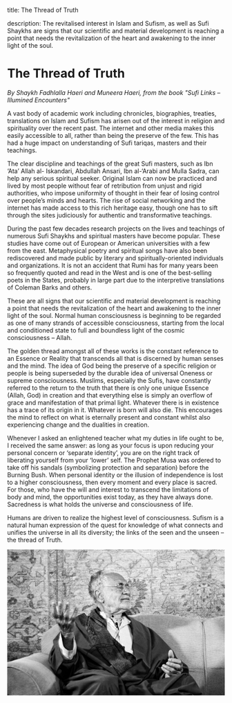 title: The Thread of Truth

description: The revitalised interest in Islam and Sufism, as well as Sufi Shaykhs are signs that our scientific and material development is reaching a point that needs the revitalization of the heart and awakening to the inner light of the soul.

# The Thread of Truth

_By Shaykh Fadhlalla Haeri and Muneera Haeri, from the book "Sufi Links – Illumined Encounters"_

A vast body of academic work including chronicles, biographies, treaties, translations on Islam and Sufism has arisen out of the interest in religion and spirituality over the recent past. The internet and other media makes this easily accessible to all, rather than being the preserve of the few. This has had a huge impact on understanding of Sufi tariqas, masters and their teachings.

The clear discipline and teachings of the great Sufi masters, such as Ibn ‘Ata’ Allah al- Iskandari, Abdullah Ansari, Ibn al-‘Arabi and Mulla Sadra, can help any serious spiritual seeker. Original Islam can now be practiced and lived by most people without fear of retribution from unjust and rigid authorities, who impose uniformity of thought in their fear of losing control over people’s minds and hearts. The rise of social networking and the internet has made access to this rich heritage easy, though one has to sift through the sites judiciously for authentic and transformative teachings.

During the past few decades research projects on the lives and teachings of numerous Sufi Shaykhs and spiritual masters have become popular. These studies have come out of European or American universities with a few from the east. Metaphysical poetry and spiritual songs have also been rediscovered and made public by literary and spiritually-oriented individuals and organizations. It is not an accident that Rumi has for many years been so frequently quoted and read in the West and is one of the best-selling poets in the States, probably in large part due to the interpretive translations of Coleman Barks and others.

These are all signs that our scientific and material development is reaching a point that needs the revitalization of the heart and awakening to the inner light of the soul. Normal human consciousness is beginning to be regarded as one of many strands of accessible consciousness, starting from the local and conditioned state to full and boundless light of the cosmic consciousness – Allah.

The golden thread amongst all of these works is the constant reference to an Essence or Reality that transcends all that is discerned by human senses and the mind. The idea of God being the preserve of a specific religion or people is being superseded by the durable idea of universal Oneness or supreme consciousness. Muslims, especially the Sufis, have constantly referred to the return to the truth that there is only one unique Essence (Allah, God) in creation and that everything else is simply an overflow of grace and manifestation of that primal light. Whatever there is in existence has a trace of its origin in it. Whatever is born will also die. This encourages the mind to reflect on what is eternally present and constant whilst also experiencing change and the dualities in creation.

Whenever I asked an enlightened teacher what my duties in life ought to be, I received the same answer: as long as your focus is upon reducing your personal concern or ‘separate identity’, you are on the right track of liberating yourself from your ‘lower’ self. The Prophet Musa was ordered to take off his sandals (symbolizing protection and separation) before the Burning Bush. When personal identity or the illusion of independence is lost to a higher consciousness, then every moment and every place is sacred. For those, who have the will and interest to transcend the limitations of body and mind, the opportunities exist today, as they have always done. Sacredness is what holds the universe and consciousness of life.

Humans are driven to realize the highest level of consciousness. Sufism is a natural human expression of the quest for knowledge of what connects and unifies the universe in all its diversity; the links of the seen and the unseen – the thread of Truth.

![Thread of Truth](./img/sfh_thread_truth.jpg)